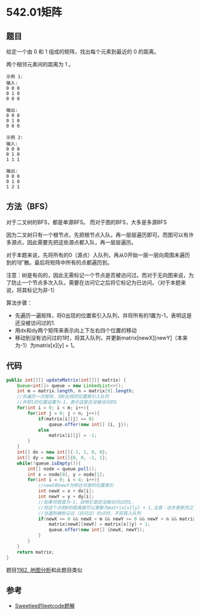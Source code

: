# 542.01矩阵

## 题目
给定一个由 0 和 1 组成的矩阵，找出每个元素到最近的 0 的距离。

两个相邻元素间的距离为 1 。

    示例 1:
    输入:
    0 0 0
    0 1 0
    0 0 0

    输出:
    0 0 0
    0 1 0
    0 0 0

    示例 2:
    输入:
    0 0 0
    0 1 0
    1 1 1

    输出:
    0 0 0
    0 1 0
    1 2 1

## 方法（BFS）
对于二叉树的BFS，都是单源BFS。
而对于图的BFS，大多是多源BFS

因为二叉树只有一个根节点，先把根节点入队，再一层层遍历即可。而图可以有许多源点，因此需要先把这些源点都入队，再一层层遍历。

对于本题来说，先将所有的0（源点）入队列，再从0开始一层一层向周围未遍历到的1扩散。最后将矩阵中所有的点都遍历到。

注意：树是有向的，因此无需标记一个节点是否被访问过。而对于无向图来说，为了防止一个节点多次入队，需要在访问它之后将它标记为已访问。（对于本题来说，将其标记为非-1）

算法步骤：
* 先遍历一遍矩阵，将0出现的位置索引入队列，并将所有的1置为-1，表明这是还没被访问过的1.
* 用dx和dy两个矩阵来表示向上下左右四个位置的移动
* 移动到没有访问过的1时，将其入队列，并更新matrix[newX][newY]（本来为-1）为matrix[x][y] + 1。

## 代码
```java
public int[][] updateMatrix(int[][] matrix) {
    Queue<int[]> queue = new LinkedList<>();
    int m = matrix.length, n = matrix[0].length;
    //先遍历一次矩阵，将0出现的位置索引入队列
    //并把1的位置设置为-1，表示这是还没被访问的1
    for(int i = 0; i < m; i++){
        for(int j = 0; j < n; j++){
            if(matrix[i][j] == 0)
                queue.offer(new int[] {i, j});
            else
                matrix[i][j] = -1;
        }
    }
    int[] dx = new int[]{-1, 1, 0, 0};
    int[] dy = new int[]{0, 0, -1, 1};
    while(!queue.isEmpty()){
        int[] node = queue.poll();
        int x = node[0], y = node[1];
        for(int i = 0; i < 4; i++){
            //newX和newY为附近邻居的位置索引
            int newX = x + dx[i];
            int newY = y + dy[i];
            //如果邻居值为-1，说明它是还没被访问过的1.
            //则这个点到0的距离就可以更新为matrix[x][y] + 1,注意：这步更新完之后这个点就有实际值而不是-1了，相当于被标记了。
            //当遇到被标记过（访问过）的点时，不将其入队列
            if(newX >= 0 && newX < m && newY >= 0 && newY < n && matrix[newX][newY] == -1){
                matrix[newX][newY] = matrix[x][y] + 1;
                queue.offer(new int[] {newX, newY});
            }
        }
    }
    return matrix;
}
```
题目[1162. 地图分析](https://leetcode-cn.com/problems/as-far-from-land-as-possible/)和此题目类似

## 参考
* [Sweetiee的leetcode题解](https://leetcode-cn.com/problems/01-matrix/solution/2chong-bfs-xiang-jie-dp-bi-xu-miao-dong-by-sweetie/)